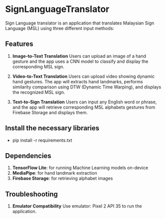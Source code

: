 # SignLanguageTranslator
Sign Language translator is an application that translates Malaysian Sign Language (MSL) using three different input methods:

## Features
1. **Image-to-Text Translation**
Users can upload an image of a hand gesture and the app uses a CNN model to classify and display the corresponding MSL sign.

2. **Video-to-Text Translation**
Users can upload video showing dynamic hand gestures. The app will extracts hand landmarks, performs similarity comparison using DTW (Dynamic Time Warping), and displays the recognized MSL sign.

3. **Text-to-Sign Translation**
Users can input any English word or phrase, and the app will retrieve corresponding MSL alphabets gestures from Firebase Storage and displays them.

## Install the necessary libraries
- pip install -r requirements.txt

## Dependencies
1. **TensorFlow Lite**: for running Machine Learning models on-device
2. **MediaPipe**: for hand landmark extraction
3. **Firebase Storage**: for retrieving alphabet images

## Troubleshooting
1. **Emulator Compatibility**
Use emulator: Pixel 2 API 35 to run the application.



